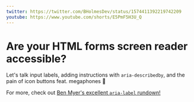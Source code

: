 ```yaml
---
twitter: https://twitter.com/BHolmesDev/status/1574411392219742209
youtube: https://www.youtube.com/shorts/E5PmF5H3U_Q
---
```


# Are your HTML forms screen reader accessible?

Let's talk input labels, adding instructions with `aria-describedby`, and the pain of icon buttons feat. megaphones 📣

For more, check out [Ben Myer's excellent `aria-label` rundown!](https://benmyers.dev/blog/aria-labels-and-descriptions/)